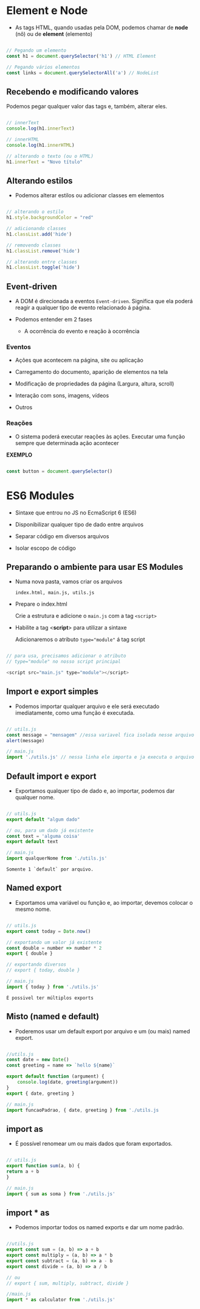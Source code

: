 # Element e Node
 
* As tags HTML, quando usadas pela DOM, podemos chamar de **node** (nô) ou de **element** (elemento)
 
```js

// Pegando um elemento
const h1 = document.querySelector('h1') // HTML Element

// Pegando vários elementos
const links = document.querySelectorAll('a') // NodeList

```

## Recebendo e modificando valores

Podemos pegar qualquer valor das tags e, também, alterar eles.

```js

// innerText
console.log(h1.innerText)

// innerHTML
console.log(h1.innerHTML)

// alterando o texto (ou o HTML)
h1.innerText = "Novo título"

```

## Alterando estilos

* Podemos alterar estilos ou adicionar classes em elementos

```js

// alterando o estilo
h1.style.backgroundColor = "red"

// adicionando classes
h1.classList.add('hide')

// removendo classes
h1.classList.remove('hide')

// alterando entre classes
h1.classList.toggle('hide')

```

## Event-driven

* A DOM é direcionada a eventos `Event-driven`. Significa que ela poderá reagir a qualquer tipo de evento relacionado á página.

* Podemos entender em 2 fases
    * A ocorrência do evento e reação à ocorrência

### Eventos

* Ações que acontecem na página, site ou aplicação 

* Carregamento do documento, aparição de elementos na tela

* Modificação de propriedades da página (Largura, altura, scroll)

* Interação com sons, imagens, vídeos

* Outros

### Reações

* O sistema poderá executar reações às ações. Executar uma função sempre que determinada ação acontecer 

**EXEMPLO**

```js

const button = document.querySelector()

```

# ES6 Modules

* Sintaxe que entrou no JS no EcmaScript 6 (ES6)

* Disponibilizar qualquer tipo de dado entre arquivos

* Separar código em diversos arquivos

* Isolar escopo de código

## Preparando o ambiente para usar ES Modules

* Numa nova pasta, vamos criar os arquivos

    `index.html, main.js, utils.js`

* Prepare o index.html

    Crie a estrutura e adicione o `main.js` com a tag `<script>`

* Habilite a tag <**script**> para utilizar a sintaxe

    Adicionaremos o atributo `type="module"` á tag script

```js

// para usa, precisamos adicionar o atributo
// type="module" no nosso script principal

<script src="main.js" type="module"></script>

```

## Import e export simples

* Podemos importar qualquer arquivo e ele será executado imediatamente, como uma função é executada. 

```js

// utils.js
const message = "mensagem" //essa variavel fica isolada nesse arquivo
alert(message)

// main.js
import './utils.js' // nessa linha ele importa e ja executa o arquivo

```

## Default import e export

* Exportamos qualquer tipo de dado e, ao importar, podemos dar qualquer nome.

```js

// utils.js
export default "algum dado"

// ou, para um dado já existente 
const text = 'alguma coisa'
export default text

// main.js 
import qualquerNome from './utils.js'

```
    Somente 1 `default` por arquivo.


## Named export

* Exportamos uma variável ou função e, ao importar, devemos colocar o mesmo nome.

```js

// utils.js
export const today = Date.now()

// exportando um valor já existente
const double = number => number * 2
export { double }

// exportando diversos
// export { today, double }

// main.js
import { today } from './utils.js'

```
    É possivel ter múltiplos exports

## Misto (named e default)

* Poderemos usar um default export por arquivo e um (ou mais) named export.

```js

//utils.js
const date = new Date()
const greeting = name => `hello ${name}`

export default function (argument) {
    console.log(date, greeting(argument))
}
export { date, greeting }

// main.js
import funcaoPadrao, { date, greeting } from './utils.js

```

## import as

* É possível renomear um ou mais dados que foram exportados.

```js

// utils.js
export function sum(a, b) {
return a + b
}

// main.js
import { sum as soma } from './utils.js'

```

## import * as

* Podemos importar todos os named exports e dar um nome padrão.

```js

//utils.js
export const sum = (a, b) => a + b
export const multiply = (a, b) => a * b
export const subtract = (a, b) => a - b
export const divide = (a, b) => a / b

// ou
// export { sum, multiply, subtract, divide }

//main.js
import * as calculator from './utils.js'

```
